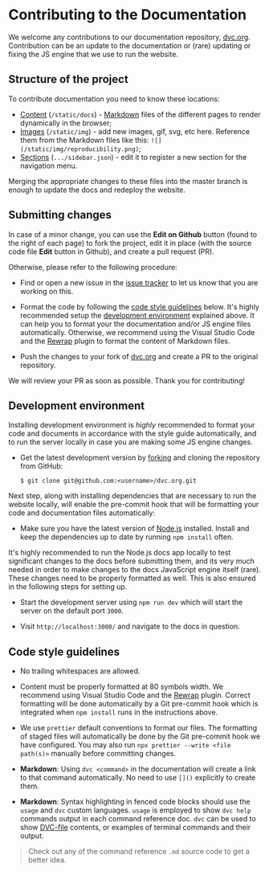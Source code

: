 # Contributing to the Documentation

We welcome any contributions to our documentation repository,
[dvc.org](https://github.com/iterative/dvc.org). Contribution can be an update
to the documentation or (rare) updating or fixing the JS engine that we use to
run the website.

## Structure of the project

To contribute documentation you need to know these locations:

- [Content](https://github.com/iterative/dvc.org/tree/master/static/docs)
  (`/static/docs`) -
  [Markdown](https://guides.github.com/features/mastering-markdown/) files of
  the different pages to render dynamically in the browser;
- [Images](https://github.com/iterative/dvc.org/tree/master/static/img)
  (`/static/img`) - add new images, gif, svg, etc here. Reference them from the
  Markdown files like this: `![](/static/img/reproducibility.png)`;
- [Sections](https://github.com/iterative/dvc.org/tree/master/src/Documentation/sidebar.json)
  (`.../sidebar.json`) - edit it to register a new section for the navigation
  menu.

Merging the appropriate changes to these files into the master branch is enough
to update the docs and redeploy the website.

## Submitting changes

In case of a minor change, you can use the **Edit on Github** button (found to
the right of each page) to fork the project, edit it in place (with the source
code file **Edit** button in Github), and create a pull request (PR).

Otherwise, please refer to the following procedure:

- Find or open a new issue in the
  [issue tracker](https://github.com/iterative/dvc.org/issues) to let us know
  that you are working on this.

- Format the code by following the
  [code style guidelines](#code-style-guidelines) below. It's highly recommended
  setup the [development environment](#development-environment) explained above.
  It can help you to format your the documentation and/or JS engine files
  automatically. Otherwise, we recommend using the Visual Studio Code and the
  [Rewrap](https://marketplace.visualstudio.com/items?itemName=stkb.rewrap)
  plugin to format the content of Markdown files.

- Push the changes to your fork of
  [dvc.org](https://github.com/iterative/dvc.org.git) and create a PR to the
  original repository.

We will review your PR as soon as possible. Thank you for contributing!

## Development environment

Installing development environment is _highly_ recommended to format your code
and documents in accordance with the style guide automatically, and to run the
server locally in case you are making some JS engine changes.

- Get the latest development version by
  [forking](https://help.github.com/en/articles/fork-a-repo) and cloning the
  repository from GitHub:

  ```dvc
  $ git clone git@github.com:<username>/dvc.org.git
  ```

Next step, along with installing dependencies that are necessary to run the
website locally, will enable the pre-commit hook that will be formatting your
code and documentation files automatically:

- Make sure you have the latest version of [Node.js](https://nodejs.org/en/)
  installed. Install and keep the dependencies up to date by running
  `npm install` often.

It's highly recommended to run the Node.js docs app locally to test significant
changes to the docs before submitting them, and its very much needed in order to
make changes to the docs JavaScript engine itself (rare). These changes need to
be properly formatted as well. This is also ensured in the following steps for
setting up.

- Start the development server using `npm run dev` which will start the server
  on the default port `3000`.

- Visit `http://localhost:3000/` and navigate to the docs in question.

## Code style guidelines

- No trailing whitespaces are allowed.

- Content must be properly formatted at 80 symbols width. We recommend using
  Visual Studio Code and the
  [Rewrap](https://marketplace.visualstudio.com/items?itemName=stkb.rewrap)
  plugin. Correct formatting will be done automatically by a Git pre-commit hook
  which is integrated when `npm install` runs in the instructions above.

- We use `prettier` default conventions to format our files. The formatting of
  staged files will automatically be done by the Git pre-commit hook we have
  configured. You may also run `npx prettier --write <file path(s)>` manually
  before committing changes.

- **Markdown**: Using `dvc <command>` in the documentation will create a link to
  that command automatically. No need to use `[]()` explicitly to create them.

- **Markdown**: Syntax highlighting in fenced code blocks should use the `usage`
  and `dvc` custom languages. `usage` is employed to show `dvc help` commands
  output in each command reference doc. `dvc` can be used to show
  [DVC-file](/doc/user-guide/dvc-file-format) contents, or examples of terminal
  commands and their output.

> Check out any of the command reference `.md` source code to get a better idea.
